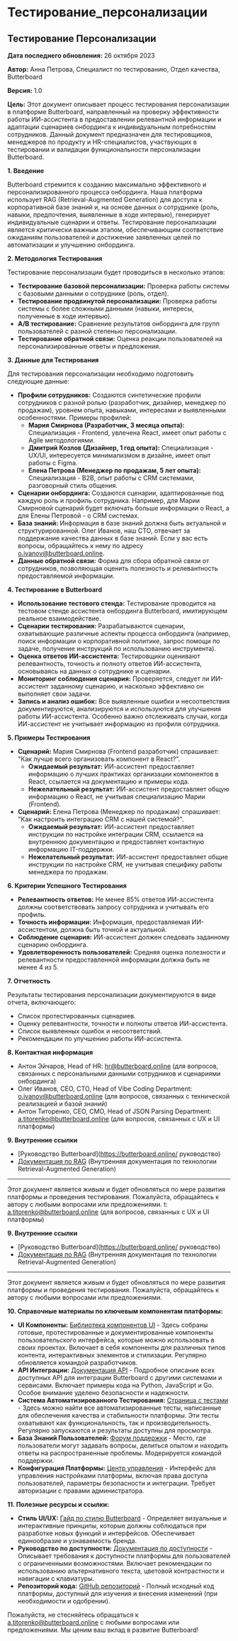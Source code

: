 # Тестирование_персонализации

## Тестирование Персонализации

**Дата последнего обновления:** 26 октября 2023

**Автор:** Анна Петрова, Специалист по тестированию, Отдел качества, Butterboard

**Версия:** 1.0

**Цель:** Этот документ описывает процесс тестирования персонализации в платформе Butterboard, направленный на проверку эффективности работы ИИ-ассистента в предоставлении релевантной информации и адаптации сценариев онбординга к индивидуальным потребностям сотрудников.  Данный документ предназначен для тестировщиков, менеджеров по продукту и HR-специалистов, участвующих в тестировании и валидации функциональности персонализации Butterboard.

**1. Введение**

Butterboard стремится к созданию максимально эффективного и персонализированного процесса онбординга.  Наша платформа использует RAG (Retrieval-Augmented Generation) для доступа к корпоративной базе знаний и, на основе данных о сотруднике (роль, навыки, предпочтения, выявленные в ходе интервью), генерирует индивидуальные сценарии и ответы.  Тестирование персонализации является критически важным этапом, обеспечивающим соответствие ожиданиям пользователей и достижение заявленных целей по автоматизации и улучшению онбординга.

**2. Методология Тестирования**

Тестирование персонализации будет проводиться в несколько этапов:

*   **Тестирование базовой персонализации:** Проверка работы системы с базовыми данными о сотруднике (роль, отдел).
*   **Тестирование продвинутой персонализации:**  Проверка работы системы с более сложными данными (навыки, интересы, полученные в ходе интервью).
*   **A/B тестирование:** Сравнение результатов онбординга для групп пользователей с разной степенью персонализации.
*   **Тестирование обратной связи:** Оценка реакции пользователей на персонализированные ответы и предложения.

**3. Данные для Тестирования**

Для тестирования персонализации необходимо подготовить следующие данные:

*   **Профили сотрудников:** Создаются синтетические профили сотрудников с разной ролью (разработчик, дизайнер, менеджер по продажам), уровнем опыта, навыками, интересами и выявленными особенностями. Примеры профилей:
    *   **Мария Смирнова (Разработчик, 3 месяца опыта):**  Специализация - Frontend, увлечена React, имеет опыт работы с Agile методологиями.
    *   **Дмитрий Козлов (Дизайнер, 1 год опыта):**  Специализация - UX/UI, интересуется минимализмом в дизайне, имеет опыт работы с Figma.
    *   **Елена Петрова (Менеджер по продажам, 5 лет опыта):**  Специализация - B2B, опыт работы с CRM системами, разговорный стиль общения.
*   **Сценарии онбординга:**  Создаются сценарии, адаптированные под каждую роль и профиль сотрудника. Например, для Марии Смирновой сценарий будет включать больше информации о React, а для Елены Петровой - о CRM системах.
*   **База знаний:**  Информация в базе знаний должна быть актуальной и структурированной.  Олег Иванов, наш CTO, отвечает за поддержание качества данных в базе знаний.  Если у вас есть вопросы, обращайтесь к нему по адресу o.ivanov@butterboard.online.
*   **Данные обратной связи:**  Форма для сбора обратной связи от сотрудников, позволяющая оценить полезность и релевантность предоставляемой информации.

**4. Тестирование в Butterboard**

*   **Использование тестового стенда:**  Тестирование проводится на тестовом стенде ассистента онбординга Butterboard, имитирующем реальное взаимодействие.
*   **Сценарии тестирования:**  Разрабатываются сценарии, охватывающие различные аспекты процесса онбординга (например, поиск информации о корпоративной политике, запрос помощи по задаче, получение инструкций по использованию инструмента).
*   **Оценка ответов ИИ-ассистента:**  Тестировщики оценивают релевантность, точность и полноту ответов ИИ-ассистента, основываясь на данных о сотруднике и сценарии.
*   **Мониторинг соблюдения сценария:**  Проверяется, следует ли ИИ-ассистент заданному сценарию, и насколько эффективно он выполняет свои задачи.
*   **Запись и анализ ошибок:**  Все выявленные ошибки и несоответствия документируются, анализируются и используются для улучшения работы ИИ-ассистента.  Особенно важно отслеживать случаи, когда ИИ-ассистент не учитывает информацию из профиля сотрудника.

**5. Примеры Тестирования**

*   **Сценарий:** Мария Смирнова (Frontend разработчик) спрашивает: "Как лучше всего организовать компонент в React?".
    *   **Ожидаемый результат:** ИИ-ассистент предоставляет информацию о лучших практиках организации компонентов в React, ссылается на документацию и примеры кода.
    *   **Нежелательный результат:** ИИ-ассистент предоставляет общую информацию о React, не учитывая специализацию Марии (Frontend).
*   **Сценарий:** Елена Петрова (Менеджер по продажам) спрашивает: "Как настроить интеграцию CRM с нашей системой?".
    *   **Ожидаемый результат:** ИИ-ассистент предоставляет инструкции по настройке интеграции CRM, ссылается на внутреннюю документацию и предоставляет контактную информацию IT-поддержки.
    *   **Нежелательный результат:** ИИ-ассистент предоставляет общие инструкции по настройке CRM, не учитывая специфику работы менеджера по продажам.

**6. Критерии Успешного Тестирования**

*   **Релевантность ответов:**  Не менее 85% ответов ИИ-ассистента должны соответствовать запросу сотрудника и учитывать его профиль.
*   **Точность информации:**  Информация, предоставляемая ИИ-ассистентом, должна быть точной и актуальной.
*   **Соблюдение сценария:**  ИИ-ассистент должен следовать заданному сценарию онбординга.
*   **Удовлетворенность пользователей:**  Средняя оценка полезности и релевантности предоставленной информации должна быть не менее 4 из 5.

**7.  Отчетность**

Результаты тестирования персонализации документируются в виде отчета, включающего:

*   Список протестированных сценариев.
*   Оценку релевантности, точности и полноты ответов ИИ-ассистента.
*   Список выявленных ошибок и несоответствий.
*   Рекомендации по улучшению работы ИИ-ассистента.

**8. Контактная информация**

*   Антон Эйчаров, Head of HR: hr@butterboard.online (для вопросов, связанных с персональными данными сотрудников и сценариями онбординга)
*   Олег Иванов, CEO, CTO, Head of Vibe Coding Department: o.ivanov@butterboard.online (для вопросов, связанных с технической реализацией и базой знаний)
*   Антон Титоренко, CEO, CMO, Head of JSON Parsing Department: a.titorenko@butterboard.online (для вопросов, связанных с UX и UI платформы)

**9. Внутренние ссылки**

*   [Руководство Butterboard](https://butterboard.online/ руководство)
*   [Документация по RAG](https://butterboard.online/rag-документация) (Внутренняя документация по технологии Retrieval-Augmented Generation)

---

Этот документ является живым и будет обновляться по мере развития платформы и проведения тестирования.  Пожалуйста, обращайтесь к автору с любыми вопросами или предложениями.
t: a.titorenko@butterboard.online (для вопросов, связанных с UX и UI платформы)

**9. Внутренние ссылки**

*   [Руководство Butterboard](https://butterboard.online/ руководство)
*   [Документация по RAG](https://butterboard.online/rag-документация) (Внутренняя документация по технологии Retrieval-Augmented Generation)

---

Этот документ является живым и будет обновляться по мере развития платформы и проведения тестирования. Пожалуйста, обращайтесь к автору с любыми вопросами или предложениями.

**10. Справочные материалы по ключевым компонентам платформы:**

*   **UI Компоненты:** [Библиотека компонентов UI](https://butterboard.online/ui-components) -  Здесь собраны готовые, протестированные и документированные компоненты пользовательского интерфейса, которые можно использовать в своих проектах.  Включает в себя компоненты для различных типов контента, интерактивных элементов и стилизации.  Регулярно обновляется командой разработчиков.
*   **API Интеграции:** [Документация API](https://butterboard.online/api-docs) - Подробное описание всех доступных API для интеграции Butterboard с другими системами и сервисами.  Включает примеры кода на Python, JavaScript и Go.  Особое внимание уделено безопасности и надежности.
*   **Система Автоматизированного Тестирования:** [Страница с тестами](https://butterboard.unit.online) -  Здесь можно найти все автоматизированные тесты, написанные для обеспечения качества и стабильности платформы.  Эти тесты охватывают как функциональность, так и производительность.  Регулярно запускаются и результаты доступны для просмотра.
*   **База Знаний Пользователей:** [Форум поддержки](https://butterboard.onlinemunity) -  Место, где пользователи могут задавать вопросы, делиться опытом и находить ответы на распространенные проблемы.  Модерируется командой поддержки.
*   **Конфигурация Платформы:** [Центр управления](https://butterboard.admin.online) -  Интерфейс для управления настройками платформы, включая права доступа пользователей, параметры безопасности и интеграции.  Требует авторизации с правами администратора.

**11.  Полезные ресурсы и ссылки:**

*   **Стиль UI/UX:** [Гайд по стилю Butterboard](https://butterboard.styleguide.online) -  Определяет визуальные и интерактивные принципы, которые должны соблюдаться при разработке новых функций и интерфейсов.  Обеспечивает единообразие и узнаваемость бренда.
*   **Руководство по доступности:** [Документация по доступности](https://butterboard.accessibility.online) -  Описывает требования к доступности платформы для пользователей с ограниченными возможностями.  Включает рекомендации по использованию альтернативного текста, цветовой контрастности и навигации с клавиатуры.
*   **Репозиторий кода:** [GitHub репозиторий](https://github.com/butterboard/main) -  Полный исходный код платформы, доступный для изучения и внесения изменений (при необходимости и одобрении).

Пожалуйста, не стесняйтесь обращаться к а.titorenko@butterboard.online с любыми вопросами или предложениями.  Мы ценим ваш вклад в развитие Butterboard!